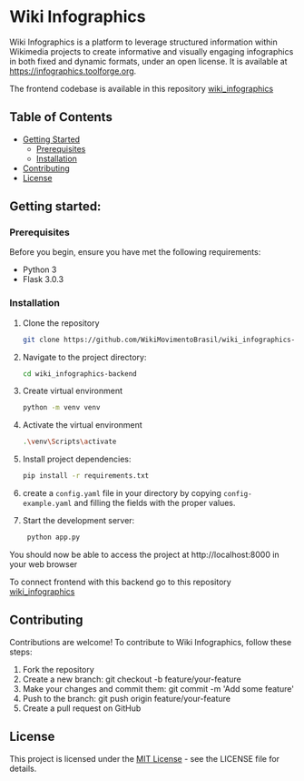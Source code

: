 # Wiki Infographics

Wiki Infographics is a platform to leverage structured information within Wikimedia projects to create informative and visually engaging infographics in both fixed and dynamic formats, under an open license. It is available at https://infographics.toolforge.org.

The frontend codebase is available in this repository [wiki_infographics
](https://github.com/WikiMovimentoBrasil/wiki_infographics)

## Table of Contents

- [Getting Started](#getting-started)
  - [Prerequisites](#prerequisites)
  - [Installation](#installation)
- [Contributing](#contributing)
- [License](#license)

## Getting started:

### Prerequisites

Before you begin, ensure you have met the following requirements:

- Python 3
- Flask 3.0.3

### Installation

1. Clone the repository

   ```bash
   git clone https://github.com/WikiMovimentoBrasil/wiki_infographics-backend.git

   ```

2. Navigate to the project directory:

   ```bash
   cd wiki_infographics-backend

   ```

3. Create virtual environment

   ```bash
   python -m venv venv

   ```

4. Activate the virtual environment

   ```bash
   .\venv\Scripts\activate

   ```

5. Install project dependencies:

   ```bash
   pip install -r requirements.txt

   ```

6. create a `config.yaml` file in your directory by copying `config-example.yaml` and filling the fields with the proper values.

7. Start the development server:
   ```bash
    python app.py
   ```

You should now be able to access the project at http://localhost:8000 in your web browser

To connect frontend with this backend go to this repository [wiki_infographics
](https://github.com/WikiMovimentoBrasil/wiki_infographics)

## Contributing

Contributions are welcome! To contribute to Wiki Infographics, follow these steps:

1. Fork the repository
2. Create a new branch: git checkout -b feature/your-feature
3. Make your changes and commit them: git commit -m 'Add some feature'
4. Push to the branch: git push origin feature/your-feature
5. Create a pull request on GitHub

## License

This project is licensed under the [MIT License](https://opensource.org/license/mit) - see the LICENSE file for details.
